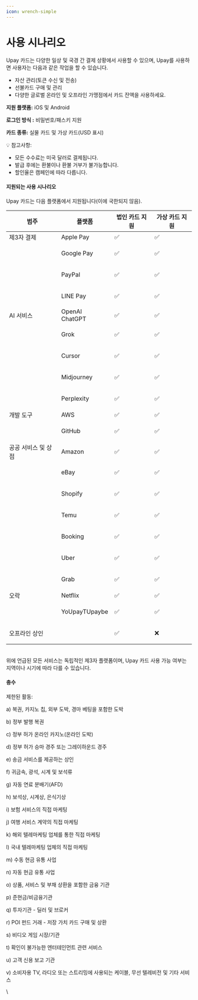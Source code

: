 ```yaml
---
icon: wrench-simple
---
```


# 사용 시나리오

Upay 카드는 다양한 일상 및 국경 간 결제 상황에서 사용할 수 있으며, Upay를 사용하면 사용자는 다음과 같은 작업을 할 수 있습니다.

* 자산 관리(토큰 수신 및 전송)
* 선불카드 구매 및 관리
* 다양한 글로벌 온라인 및 오프라인 가맹점에서 카드 잔액을 사용하세요.

**지원 플랫폼:** iOS 및 Android

**로그인 방식 :** 비밀번호/패스키 지원

**카드 종류:** 실물 카드 및 가상 카드(USD 표시)

💡 참고사항:

* 모든 수수료는 미국 달러로 결제됩니다.
* 발급 후에는 환불이나 환불 거부가 불가능합니다.
* 할인율은 캠페인에 따라 다릅니다.

#### 지원되는 사용 시나리오 <a href="#supported-usage-scenarios" id="supported-usage-scenarios"></a>

Upay 카드는 다음 플랫폼에서 지원됩니다(이에 국한되지 않음).

| 범주          | 플랫폼            | 법인 카드 지원 | 가상 카드 지원 |
| ----------- | -------------- | -------- | -------- |
| 제3자 결제      | Apple Pay      | ✅        | ✅        |
| <p><br></p> | Google Pay     | ✅        | ✅        |
| <p><br></p> | PayPal         | ✅        | ✅        |
| <p><br></p> | LINE Pay       | ✅        | ✅        |
| AI 서비스      | OpenAI ChatGPT | ✅        | ✅        |
| <p><br></p> | Grok           | ✅        | ✅        |
| <p><br></p> | Cursor         | ✅        | ✅        |
| <p><br></p> | Midjourney     | ✅        | ✅        |
| <p><br></p> | Perplexity     | ✅        | ✅        |
| 개발 도구       | AWS            | ✅        | ✅        |
| <p><br></p> | GitHub         | ✅        | ✅        |
| 공공 서비스 및 상점 | Amazon         | ✅        | ✅        |
| <p><br></p> | eBay           | ✅        | ✅        |
| <p><br></p> | Shopify        | ✅        | ✅        |
| <p><br></p> | Temu           | ✅        | ✅        |
| <p><br></p> | Booking        | ✅        | ✅        |
| <p><br></p> | Uber           | ✅        | ✅        |
| <p><br></p> | Grab           | ✅        | ✅        |
| 오락          | Netflix        | ✅        | ✅        |
| <p><br></p> | YoUpayTUpaybe  | ✅        | ✅        |
| 오프라인 상인     | <p><br></p>    | ✅        | ❌        |

\
위에 언급된 모든 서비스는 독립적인 제3자 플랫폼이며, Upay 카드 사용 가능 여부는 지역이나 시기에 따라 다를 수 있습니다.

#### 충수 <a href="#appendix" id="appendix"></a>

제한된 활동:

a) 복권, 카지노 칩, 외부 도박, 경마 베팅을 포함한 도박

b) 정부 발행 복권

c) 정부 허가 온라인 카지노(온라인 도박)

d) 정부 허가 승마 경주 또는 그레이하운드 경주

e) 송금 서비스를 제공하는 상인

f) 귀금속, 광석, 시계 및 보석류

g) 자동 연료 분배기(AFD)

h) 보석상, 시계상, 은식기상

i) 보험 서비스의 직접 마케팅

j) 여행 서비스 계약의 직접 마케팅

k) 해외 텔레마케팅 업체를 통한 직접 마케팅

l) 국내 텔레마케팅 업체의 직접 마케팅

m) 수동 현금 유통 사업

n) 자동 현금 유통 사업

o) 상품, 서비스 및 부채 상환을 포함한 금융 기관

p) 준현금/비금융기관

q) 투자기관 - 딜러 및 브로커

r) POI 펀드 거래 - 저장 가치 카드 구매 및 상환

s) 비디오 게임 시장/기관

t) 확인이 불가능한 엔터테인먼트 관련 서비스

u) 고객 신용 보고 기관

v) 소비자용 TV, 라디오 또는 스트리밍에 사용되는 케이블, 무선 텔레비전 및 기타 서비스

\
